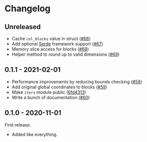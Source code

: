 
# Changelog

## Unreleased

- Cache `col_blocks` value in struct ([#66])
- Add optional [Serde][serde] framework support ([#67])
- Memory slice access for blocks ([#68])
- Helper method to round up to valid dimensions ([#69])

[#66]: https://github.com/gunvirranu/block-grid/pull/66
[serde]: https://crates.io/crates/serde
[#67]: https://github.com/gunvirranu/block-grid/pull/67
[#68]: https://github.com/gunvirranu/block-grid/pull/68
[#69]: https://github.com/gunvirranu/block-grid/pull/69

## 0.1.1 - 2021-02-01

- Performance improvements by reducing bounds checking ([#56])
- Add original global coordinates to blocks ([#59])
- Make `iters` module public ([6fd4313])
- Write a bunch of documentation ([#60])

[#56]: https://github.com/gunvirranu/block-grid/pull/56
[#59]: https://github.com/gunvirranu/block-grid/pull/59
[6fd4313]: https://github.com/gunvirranu/block-grid/commit/6fd431394ffa94ea50fee58f9610cc3e5aa04280
[#60]: https://github.com/gunvirranu/block-grid/pull/60

## 0.1.0 - 2020-11-01

First release.

- Added like everything.

